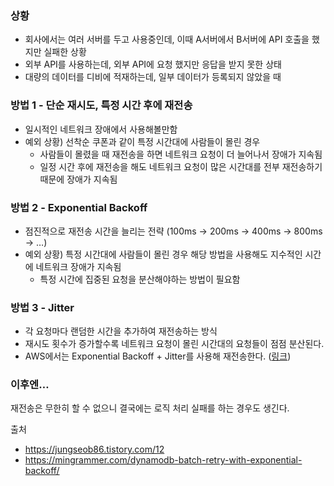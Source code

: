 ### 상황

- 회사에서는 여러 서버를 두고 사용중인데, 이때 A서버에서 B서버에 API 호출을 했지만 실패한 상황
- 외부 API를 사용하는데, 외부 API에 요청 했지만 응답을 받지 못한 상태
- 대량의 데이터를 디비에 적재하는데, 일부 데이터가 등록되지 않았을 때

### 방법 1 - 단순 재시도, 특정 시간 후에 재전송

- 일시적인 네트워크 장애에서 사용해볼만함
- 예외 상황) 선착순 쿠폰과 같이 특정 시간대에 사람들이 몰린 경우
    - 사람들이 몰렸을 때 재전송을 하면 네트워크 요청이 더 늘어나서 장애가 지속됨
    - 일정 시간 후에 재전송을 해도 네트워크 요청이 많은 시간대를 전부 재전송하기 때문에 장애가 지속됨

### 방법 2 - Exponential Backoff

- 점진적으로 재전송 시간을 늘리는 전략 (100ms → 200ms → 400ms → 800ms → …)
- 예외 상황) 특정 시간대에 사람들이 몰린 경우 해당 방법을 사용해도 지수적인 시간에 네트워크 장애가 지속됨
  - 특정 시간에 집중된 요청을 분산해야하는 방법이 필요함

### 방법 3 - Jitter

- 각 요청마다 랜덤한 시간을 추가하여 재전송하는 방식
- 재시도 횟수가 증가할수록 네트워크 요청이 몰린 시간대의 요청들이 점점 분산된다.
- AWS에서는 Exponential Backoff + Jitter를 사용해 재전송한다. ([링크](https://aws.amazon.com/ko/blogs/architecture/exponential-backoff-and-jitter/))

### 이후엔…

재전송은 무한히 할 수 없으니 결국에는 로직 처리 실패를 하는 경우도 생긴다.

출처

- https://jungseob86.tistory.com/12
- https://mingrammer.com/dynamodb-batch-retry-with-exponential-backoff/
